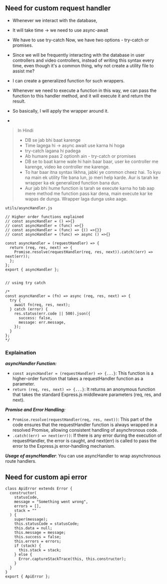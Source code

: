 ## Need for custom request handler
- Whenever we interact with the database,
- It will take time -> we need to use async-await
- We have to use try-catch
Now, we have two options - try-catch or promises.

- Since we will be frequently interacting with the database in user controllers and video controllers,
instead of writing this syntax every time, even though it's a common thing, why not create a utility file to assist me?

- I can create a generalized function for such wrappers.

- Whenever we need to execute a function in this way, we can pass the function to this handler method, and it will execute it and return the result. 
- So basically, I will apply the wrapper around it.
- 
> In Hindi
>- DB se jab bhi baat karenge
  >- Time lagega hi -> async await use karna hi hoga
  >- try-catch lagana hi padega
>- Ab humare paas 2 optionh ain - try-catch or promises
>- DB se to baat karne wale hi hain baar baar, user ke controller me karenge, video ke controller me karenge.
>- To har baar itna syntax likhna, jabki ye common cheez hai. To kyu na main ek utility file bana lun, jo meri help karde. Aur is tarah ke wrapper ka ek generalized function bana dun.
>- Aur jab bhi hume function is tarah se execute karna ho tab aap mere method me function pass kar dena, main execute kar ke wapas de dunga. Wrapper laga dunga uske aage.

`utils/asyncHandler.js`

```
// Higher order functions explained
// const asyncHandler = () =>{}
// const asyncHandler = (func) =>{}
// const asyncHandler = (func) => {() =>{}}
// const asyncHandler = (func) => async () =>{}

const asyncHandler = (requestHandler) => {
  return (req, res, next) => {
    Promise.resolve(requestHandler(req, res, next)).catch((err) => next(err));
  };
};
export { asyncHandler };


// using try catch

/*
const asyncHandler = (fn) => async (req, res, next) => {
  try {
    await fn(req, res, next);
  } catch (error) {
    res.status(err.code || 500).json({
      success: false,
      message: err.message,
    });
  }
};
*/
```

### Explaination
***asyncHandler Function:***

- `const asyncHandler = (requestHandler) => {...}`: This function is a higher-order function that takes a requestHandler function as a parameter.
- `return (req, res, next) => {...}`: It returns an anonymous function that takes the standard Express.js middleware parameters (req, res, and next).

***Promise and Error Handling:***

- `Promise.resolve(requestHandler(req, res, next))`: This part of the code ensures that the requestHandler function is always wrapped in a resolved Promise, allowing consistent handling of asynchronous code.
- `.catch((err) => next(err))`: If there is any error during the execution of requestHandler, the error is caught, and next(err) is called to pass the error to the Express.js error-handling mechanism.
  
***Usage of asyncHandler***:
You can use asyncHandler to wrap asynchronous route handlers.

## Need for custom api error
```
class ApiError extends Error {
  constructor(
    statusCode,
    message = "Something went wrong",
    errors = [],
    stack = ""
  ) {
    super(message);
    this.statusCode = statusCode;
    this.data = null;
    this.message = message;
    this.success = false;
    this.errors = errors;
    if (stack) {
      this.stack = stack;
    } else {
      Error.captureStackTrace(this, this.constructor);
    }
  }
}
export { ApiError };

```